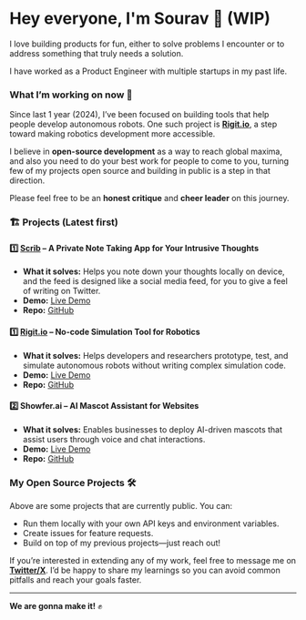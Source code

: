 # Hey everyone, I'm Sourav 👋 (WIP) 

I love building products for fun, either to solve problems I encounter or to address something that truly needs a solution.  

I have worked as a Product Engineer with multiple startups in my past life.  

### What I’m working on now 🚀  
Since last 1 year (2024), I’ve been focused on building tools that help people develop autonomous robots. One such project is **[Rigit.io](https://rigit.io)**, a step toward making robotics development more accessible.  

I believe in **open-source development** as a way to reach global maxima, and also you need to do your best work for people to come to you, turning few of my projects open source and building in public is a step in that direction.

Please feel free to be an **honest critique** and **cheer leader** on this journey. 

### 🏗️ Projects (Latest first)

#### 1️⃣ **[Scrib](https://scrib.in)** – A Private Note Taking App for Your Intrusive Thoughts  
- **What it solves:** Helps you note down your thoughts locally on device, and the feed is designed like a social media feed, for you to give a feel of writing on Twitter.  
- **Demo:** [Live Demo](https://rigit.io)  
- **Repo:** [GitHub](https://github.com/sourav-bz/scrib)  

#### 1️⃣ **[Rigit.io](https://rigit.io)** – No-code Simulation Tool for Robotics  
- **What it solves:** Helps developers and researchers prototype, test, and simulate autonomous robots without writing complex simulation code.  
- **Demo:** [Live Demo](https://rigit.io)  
- **Repo:** [GitHub](https://github.com/sourav-bz/rigit)  

#### 2️⃣ **Showfer.ai** – AI Mascot Assistant for Websites  
- **What it solves:** Enables businesses to deploy AI-driven mascots that assist users through voice and chat interactions.  
- **Demo:** [Live Demo](https://showfer.ai)  
- **Repo:** [GitHub](https://github.com/your_handle/showfer-ai)

### My Open Source Projects 🛠️  
Above are some projects that are currently public. You can:  
- Run them locally with your own API keys and environment variables.  
- Create issues for feature requests.  
- Build on top of my previous projects—just reach out!  

If you’re interested in extending any of my work, feel free to message me on **[Twitter/X](https://x.com/sourav_bz)**. I’d be happy to share my learnings so you can avoid common pitfalls and reach your goals faster.

---

**We are gonna make it!** ✊  
